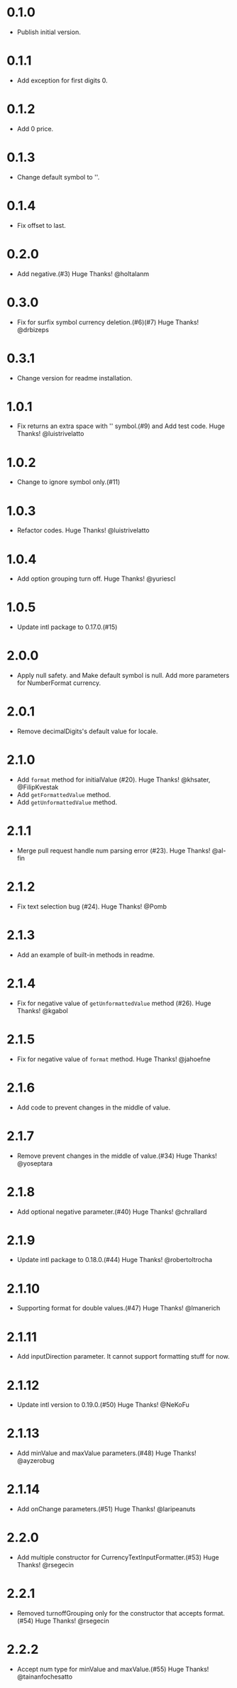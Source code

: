 # 0.1.0

  * Publish initial version.

# 0.1.1

  * Add exception for first digits 0.

# 0.1.2

  * Add 0 price.

# 0.1.3

  * Change default symbol to ''.

# 0.1.4

  * Fix offset to last.

# 0.2.0

  * Add negative.(#3) Huge Thanks! @holtalanm

# 0.3.0

  * Fix for surfix symbol currency deletion.(#6)(#7) Huge Thanks! @drbizeps

# 0.3.1

  * Change version for readme installation.

# 1.0.1

  * Fix returns an extra space with '' symbol.(#9) and Add test code. Huge Thanks! @luistrivelatto

# 1.0.2

  * Change to ignore symbol only.(#11)

# 1.0.3

  * Refactor codes. Huge Thanks! @luistrivelatto

# 1.0.4

  * Add option grouping turn off. Huge Thanks! @yuriescl

# 1.0.5

  * Update intl package to 0.17.0.(#15)

# 2.0.0

  * Apply null safety. and Make default symbol is null. Add more parameters for NumberFormat currency.

# 2.0.1

  * Remove decimalDigits's default value for locale.

# 2.1.0

  * Add `format` method for initialValue (#20). Huge Thanks! @khsater, @FilipKvestak
  * Add `getFormattedValue` method.
  * Add `getUnformattedValue` method.

# 2.1.1

  * Merge pull request handle num parsing error (#23). Huge Thanks! @al-fin

# 2.1.2

  * Fix text selection bug (#24). Huge Thanks! @Pomb

# 2.1.3

  * Add an example of built-in methods in readme.

# 2.1.4

  * Fix for negative value of `getUnformattedValue` method (#26). Huge Thanks! @kgabol

# 2.1.5

  * Fix for negative value of `format` method. Huge Thanks! @jahoefne

# 2.1.6

  * Add code to prevent changes in the middle of value.

# 2.1.7

  * Remove prevent changes in the middle of value.(#34) Huge Thanks! @yoseptara

# 2.1.8

  * Add optional negative parameter.(#40) Huge Thanks! @chrallard

# 2.1.9

  * Update intl package to 0.18.0.(#44) Huge Thanks! @robertoltrocha

# 2.1.10

  * Supporting format for double values.(#47) Huge Thanks! @lmanerich

# 2.1.11

  * Add inputDirection parameter. It cannot support formatting stuff for now.

# 2.1.12

  * Update intl version to 0.19.0.(#50) Huge Thanks! @NeKoFu

# 2.1.13

  * Add minValue and maxValue parameters.(#48) Huge Thanks! @ayzerobug

# 2.1.14

  * Add onChange parameters.(#51) Huge Thanks! @laripeanuts

# 2.2.0

  * Add multiple constructor for CurrencyTextInputFormatter.(#53) Huge Thanks! @rsegecin

# 2.2.1

  * Removed turnoffGrouping only for the constructor that accepts format.(#54) Huge Thanks! @rsegecin

# 2.2.2

  * Accept num type for minValue and maxValue.(#55) Huge Thanks! @tainanfochesatto
